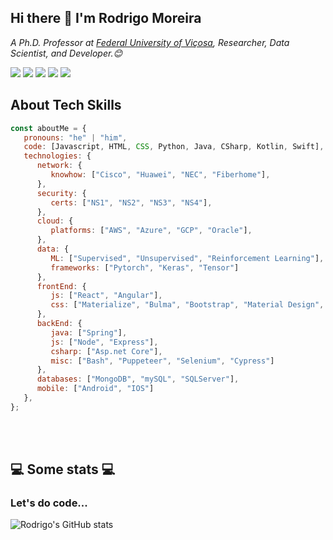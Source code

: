  ## Hi there 👋 I'm Rodrigo Moreira

<p><em>A Ph.D. Professor at <a href="https://www.ufv.br">Federal University of Viçosa</a>, Researcher, Data Scientist, and Developer.😊</br>
</em></p>

[![](https://img.shields.io/badge/LinkedIn-0077B5?style=for-the-badge&logo=linkedin&logoColor=white)](https://www.linkedin.com/in/moreirar/)
[![](https://img.shields.io/badge/Twitter-1DA1F2?style=for-the-badge&logo=twitter&logoColor=white)](https://twitter.com/moreira_r) 
[![](https://img.shields.io/badge/YouTube-FF0000?style=for-the-badge&logo=youtube&logoColor=white)](https://youtu.be/z0B-2YALdq4?si=TWBenE5NoYMg7tIU)
[![](https://img.shields.io/badge/orcid-A6CE39?style=for-the-badge&logo=orcid&logoColor=white)](https://orcid.org/0000-0002-9328-8618)
[![](https://img.shields.io/badge/Google_Scholar-4285F4?style=for-the-badge&logo=google-scholar&logoColor=white)](https://scholar.google.com/citations?user=HqTKBo0AAAAJ&hl=en)


## About Tech Skills


```javascript
const aboutMe = {
   pronouns: "he" | "him",
   code: [Javascript, HTML, CSS, Python, Java, CSharp, Kotlin, Swift],
   technologies: {
      network: {
         knowhow: ["Cisco", "Huawei", "NEC", "Fiberhome"],
      },
      security: {
         certs: ["NS1", "NS2", "NS3", "NS4"],
      },
      cloud: {
         platforms: ["AWS", "Azure", "GCP", "Oracle"],
      },
      data: {
         ML: ["Supervised", "Unsupervised", "Reinforcement Learning"],
         frameworks: ["Pytorch", "Keras", "Tensor"]
      },
      frontEnd: {
         js: ["React", "Angular"],
         css: ["Materialize", "Bulma", "Bootstrap", "Material Design", "Semantic UI"]
      },
      backEnd: {
         java: ["Spring"],
         js: ["Node", "Express"],
         csharp: ["Asp.net Core"],
         misc: ["Bash", "Puppeteer", "Selenium", "Cypress"]
      },
      databases: ["MongoDB", "mySQL", "SQLServer"],
      mobile: ["Android", "IOS"]
   },
};
```
</br></br>
<h2>💻 Some stats 💻</h2>

### Let's do code...

![Rodrigo's GitHub stats](https://github-readme-stats.vercel.app/api?username=romoreira&show_icons=true&theme=dracula)
